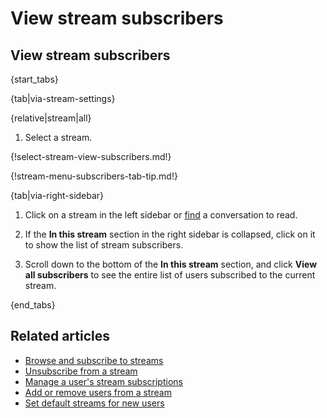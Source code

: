# View stream subscribers

## View stream subscribers

{start_tabs}

{tab|via-stream-settings}

{relative|stream|all}

1. Select a stream.

{!select-stream-view-subscribers.md!}

{!stream-menu-subscribers-tab-tip.md!}

{tab|via-right-sidebar}

1. Click on a stream in the left sidebar or
   [find](/help/finding-a-conversation-to-read) a conversation to read.

1. If the **In this stream** section in the right sidebar is collapsed, click
   on it to show the list of stream subscribers.

1. Scroll down to the bottom of the **In this stream** section, and click
   **View all subscribers** to see the entire list of users subscribed to the
   current stream.

{end_tabs}

## Related articles

* [Browse and subscribe to streams](/help/browse-and-subscribe-to-streams)
* [Unsubscribe from a stream](/help/unsubscribe-from-a-stream)
* [Manage a user's stream subscriptions](/help/manage-user-stream-subscriptions)
* [Add or remove users from a stream](/help/add-or-remove-users-from-a-stream)
* [Set default streams for new users](/help/set-default-streams-for-new-users)
